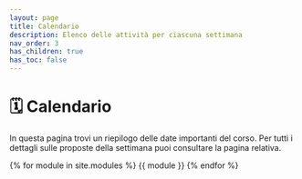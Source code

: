 ```yaml
---
layout: page
title: Calendario
description: Elenco delle attività per ciascuna settimana
nav_order: 3
has_children: true
has_toc: false
---
```


# 🗓 Calendario

In questa pagina trovi un riepilogo delle date importanti del corso. Per tutti i dettagli sulle proposte della settimana puoi consultare la pagina relativa.

{% for module in site.modules %}
{{ module }}
{% endfor %}
